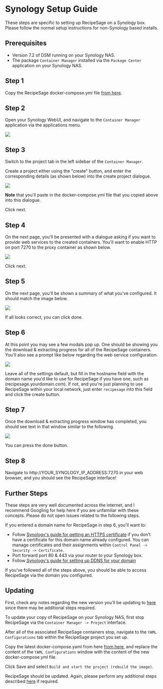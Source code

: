 # Synology Setup Guide

These steps are specific to setting up RecipeSage on a Synology box. Please follow the normal setup instructions for non-Synology based installs.

## Prerequisites

- Version 7.2 of DSM running on your Synology NAS.
- The package `Container Manager` installed via the `Package Center` application on your Synology NAS.

## Step 1

Copy the RecipeSage docker-compose.yml file [from here](https://raw.githubusercontent.com/julianpoy/RecipeSage-selfhost/main/docker-compose.yml).

## Step 2

Open your Synology WebUI, and navigate to the `Container Manager` application via the applications menu.

<img src="./src/img/synology-container-manager.png" />

## Step 3

Switch to the project tab in the left sidebar of the `Container Manager`.

Create a project either using the "create" button, and enter the corresponding details (as shown below) into the create project dialogue.

<img src="./src/img/synology-container-manager.png" />

**Note** that you'll paste in the docker-compose.yml file that you copied above into this dialogue.

Click next.

## Step 4

On the next page, you'll be presented with a dialogue asking if you want to provide web services to the created containers. You'll want to enable HTTP on port 7270 to the proxy container as shown below.

<img src="./src/img/synology-new-project-web-portal-settings.png" />

Click next.

## Step 5

On the next page, you'll be shown a summary of what you've configured. It should match the image below.

<img src="./src/img/synology-new-project-summary.png" />

If all looks correct, you can click done.

## Step 6

At this point you may see a few modals pop up. One should be showing you the download & extracting progress for all of the RecipeSage containers. You'll also see a prompt like below regarding the web service configuration.

<img src="./src/img/synology-new-project-web-service-setup.png" />

Leave all of the settings default, but fill in the hostname field with the domain name you'd like to use for RecipeSage if you have one, such as (recipesage.yourdomain.com). If not, and you're just planning to use RecipeSage within your local network, just enter `recipesage` into this field and click the create button.

## Step 7

Once the download & extracting progress window has completed, you should see text in that window similar to the following.

<img src="./src/img/synology-new-project-done.png" />

You can press the done button.

## Step 8

Navigate to http://YOUR_SYNOLOGY_IP_ADDRESS:7270 in your web browser, and you should see the RecipeSage interface!

## Further Steps

These steps are very well documented across the internet, and I recommend Googling for help here if you are unfamiliar with these concepts. Please do not open issues related to the following steps.

If you entered a domain name for RecipeSage in step 6, you'll want to:

- Follow [Synology's guide for getting an HTTPS certificate](https://kb.synology.com/en-my/DSM/tutorial/How_to_enable_HTTPS_and_create_a_certificate_signing_request_on_your_Synology_NAS) if you don't have a certificate for this domain name already configured. You can manage certificates and their assignments within `Control Panel -> Security -> Certificate`.
- Port forward port 80 & 443 via your router to your Synology box.
- Follow [Synology's guide for setting up DDNS for your domain](https://kb.synology.com/en-us/DSM/help/DSM/AdminCenter/connection_ddns?version=7)

If you've followed all of the steps above, you should be able to access RecipeSage via the domain you configured.

## Updating

First, check any notes regarding the new version you'll be updating to [here](https://github.com/julianpoy/recipesage-selfhost#changelog) since there may be additional steps required.

To update your copy of RecipeSage on your Synology NAS, first stop RecipeSage via the `Container Manager -> Project` interface.

After all of the associated RecipeSage containers stop, navigate to the `YAML Configurations` tab within the RecipeSage project you set up.

Copy the latest docker-compose.yaml from here [from here](https://raw.githubusercontent.com/julianpoy/RecipeSage-selfhost/main/docker-compose.yml), and replace the content of the `YAML Configurations` window with the content of the new docker-compose.yml file.

Click Save and select `Build and start the project (rebuild the image)`.

RecipeSage should be updated. Again, please perform any additional steps described [here](https://github.com/julianpoy/recipesage-selfhost#changelog) if required.

